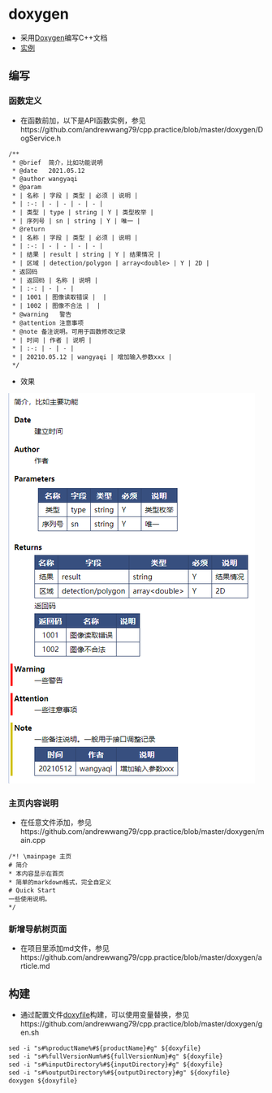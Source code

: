 # doxygen
* 采用[Doxygen](https://blog.csdn.net/Candy1232009/article/details/80786179)编写C++文档
* [实例](https://github.com/andrewwang79/cpp.practice/tree/master/doxygen)

## 编写
### 函数定义
* 在函数前加，以下是API函数实例，参见https://github.com/andrewwang79/cpp.practice/blob/master/doxygen/DogService.h

```
/**
 * @brief  简介，比如功能说明
 * @date   2021.05.12
 * @author wangyaqi
 * @param
 * | 名称 | 字段 | 类型 | 必须 | 说明 |
 * | :-: | - | - | - | - |
 * | 类型 | type | string | Y | 类型枚举 |
 * | 序列号 | sn | string | Y | 唯一 |
 * @return
 * | 名称 | 字段 | 类型 | 必须 | 说明 |
 * | :-: | - | - | - | - |
 * | 结果 | result | string | Y | 结果情况 |
 * | 区域 | detection/polygon | array<double> | Y | 2D |
 * 返回码
 * | 返回码 | 名称 | 说明 |
 * | :-: | - | - |
 * | 1001 | 图像读取错误 |  |
 * | 1002 | 图像不合法 |  |
 * @warning   警告
 * @attention 注意事项
 * @note 备注说明。可用于函数修改记录
 * | 时间 | 作者 | 说明 |
 * | :-: | - | - |
 * | 20210.05.12 | wangyaqi | 增加输入参数xxx |
 */
 ```

* 效果

![](../s/third/doxygen.png)

### 主页内容说明
* 在任意文件添加，参见https://github.com/andrewwang79/cpp.practice/blob/master/doxygen/main.cpp

```
/*! \mainpage 主页
# 简介
* 本内容显示在首页
* 简单的markdown格式，完全自定义
# Quick Start
一些使用说明。
*/
```

### 新增导航树页面
* 在项目里添加md文件，参见https://github.com/andrewwang79/cpp.practice/blob/master/doxygen/article.md

## 构建
* 通过配置文件[doxyfile](https://github.com/andrewwang79/cpp.practice/blob/master/doxygen/Doxyfile.tpl)构建，可以使用变量替换，参见https://github.com/andrewwang79/cpp.practice/blob/master/doxygen/gen.sh

```
sed -i "s#%productName%#${productName}#g" ${doxyfile}
sed -i "s#%fullVersionNum%#${fullVersionNum}#g" ${doxyfile}
sed -i "s#%inputDirectory%#${inputDirectory}#g" ${doxyfile}
sed -i "s#%outputDirectory%#${outputDirectory}#g" ${doxyfile}
doxygen ${doxyfile}
```
